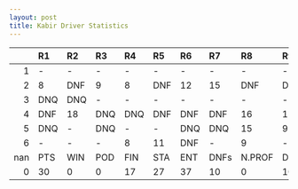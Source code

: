 ```yaml
---
layout: post 
title: Kabir Driver Statistics
--- 
```


|     | R1   | R2   | R3   | R4   | R5   | R6   | R7   | R8     | R9   | R10   | R11   | R12   | Points   | Pos   |
|----:|:-----|:-----|:-----|:-----|:-----|:-----|:-----|:-------|:-----|:------|:------|:------|:---------|:------|
|   1 | -    | -    | -    | -    | -    | -    | -    | -      | -    | -     | -     | -     | 70.0     | 6.0   |
|   2 | 8    | DNF  | 9    | 8    | DNF  | 12   | 15   | DNF    | DNF  | DNQ   | 9     | 12    | 105.0    | 3.0   |
|   3 | DNQ  | DNQ  | -    | -    | -    | -    | -    | -      | -    | -     | -     | -     | 129.0    | 3.0   |
|   4 | DNF  | 18   | DNQ  | DNQ  | DNF  | DNF  | DNF  | 16     | 12   | DNF   | 4     | 13    | 131.0    | 2.0   |
|   5 | DNQ  | -    | DNQ  | -    | -    | DNQ  | DNQ  | 15     | 9    | -     | DNQ   | -     | 60.0     | 8.0   |
|   6 | -    | -    | -    | 8    | 11   | DNF  | -    | 9      | -    | nan   | nan   | nan   | 103.0    | 1.0   |
| nan | PTS  | WIN  | POD  | FIN  | STA  | ENT  | DNFs | N.PROF | DNQ  | %FIN  | PPR   | BST   | CHA      | RNK   |
|   0 | 30   | 0    | 0    | 17   | 27   | 37   | 10   | 0      | 10   | 62.96 | 0.81  | 4     | 0.0      | 36.0  |
